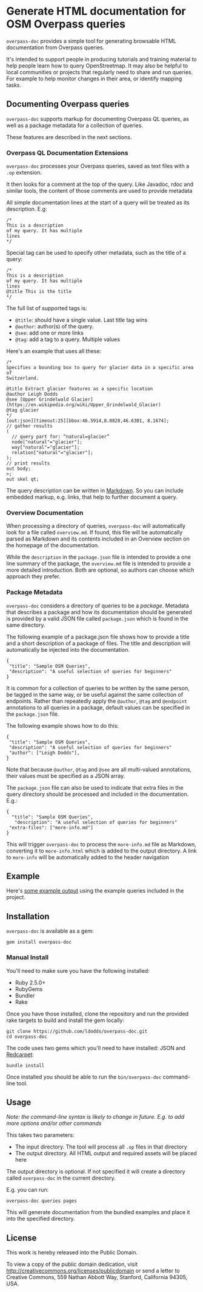 # Generate HTML documentation for OSM Overpass queries

`overpass-doc` provides a simple tool for generating browsable HTML documentation
from Overpass queries.

It's intended to support people in producing tutorials and training material
to help people learn how to query OpenStreetmap. It may also be helpful to local
communities or projects that regularly need to share and run queries. For example to
help monitor changes in their area, or identify mapping tasks.

## Documenting Overpass queries

`overpass-doc` supports markup for documenting Overpass QL queries, as well as a
package metadata for a collection of queries.

These features are described in the next sections.

### Overpass QL Documentation Extensions

`overpass-doc` processes your Overpass queries, saved as text files with a `.op` extension.

It then looks for a comment at the top of the query. Like Javadoc, rdoc and
similar tools, the content of those comments are used to provide metadata

All simple documentation lines at the start of a query will be treated as its description. E.g:

```
/*
This is a description
of my query. It has multiple
lines
*/
```

Special tag can be used to specify other metadata, such as the title of a query:

```
/*
This is a description
of my query. It has multiple
lines
@title This is the title
*/
```

The full list of supported tags is:

* `@title`: should have a single value. Last title tag wins
* `@author`: author(s) of the query.
* `@see`: add one or more links
* `@tag`: add a tag to a query. Multiple values

Here's an example that uses all these:

```
/*
Specifies a bounding box to query for glacier data in a specific area of
Switzerland.

@title Extract glacier features as a specific location
@author Leigh Dodds
@see [Upper Grindelwald Glacier](https://en.wikipedia.org/wiki/Upper_Grindelwald_Glacier)
@tag glacier
*/
[out:json][timeout:25][bbox:46.5914,8.0828,46.6301, 8.1674];
// gather results
(
  // query part for: “natural=glacier”
  node["natural"="glacier"];
  way["natural"="glacier"];
  relation["natural"="glacier"];
);
// print results
out body;
>;
out skel qt;
```

The query description can be written in [Markdown](http://daringfireball.net/projects/markdown/). So
you can include embedded markup, e.g. links, that help to further document a query.

### Overview Documentation

When processing a directory of queries, `overpass-doc` will automatically look for a file called
`overview.md`. If found, this file will be automatically parsed as Markdown and its contents included
in an Overview section on the homepage of the documentation.

While the `description` in the `package.json` file is intended to provide a one line summary of the
package, the `overview.md` file is intended to provide a more detailed introduction. Both are optional,
so authors can choose which approach they prefer.

### Package Metadata

`overpass-doc` considers a directory of queries to be a _package_. Metadata that describes a package
and how its documentation should be generated is provided by a valid JSON file called `package.json` which
is found in the same directory.

The following example of a package.json file shows how to provide a title and a short description
of a package of files. The title and description will automatically be injected into the documentation.

```
{
 "title": "Sample OSM Queries",
 "description": "A useful selection of queries for beginners"
}
```

It is common for a collection of queries to be written by the same person, be tagged in the same
way, or be useful against the same collection of endpoints. Rather than repeatedly apply the
`@author`, `@tag` and `@endpoint` annotations to all queries in a package, default values can be
specified in the `package.json` file.

The following example shows how to do this:

```
{
 "title": "Sample OSM Queries",
 "description": "A useful selection of queries for beginners"
 "author": ["Leigh Dodds"],
}
```

Note that because `@author`, `@tag` and `@see` are all multi-valued annotations, their values
must be specified as a JSON array.

The `package.json` file can also be used to indicate that extra files in the query directory should be
processed and included in the documentation. E.g.:

```
{
  "title": "Sample OSM Queries",
   "description": "A useful selection of queries for beginners"
 "extra-files": ["more-info.md"]
}
```

This will trigger `overpass-doc` to process the `more-info.md` file as Markdown, converting it to
`more-info.html` which is added to the output directory. A link to `more-info` will be automatically
added to the header navigation

## Example

Here's [some example output](https://ldodds.github.io/osm-queries/) using the example queries included in the project.

## Installation

`overpass-doc` is available as a gem:

	gem install overpass-doc

### Manual Install

You'll need to make sure you have the following installed:

* Ruby 2.5.0+
* RubyGems
* Bundler
* Rake

Once you have those installed, clone the repository and run the provided rake targets to build and install the gem
locally:

	git clone https://github.com/ldodds/overpass-doc.git
	cd overpass-doc

The code uses two gems which you'll need to have installed: JSON and [Redcarpet](https://github.com/vmg/redcarpet):

	bundle install

Once installed you should be able to run the `bin/overpass-doc` command-line tool.

## Usage

_Note: the command-line syntax is likely to change in future. E.g. to add more options and/or other commands_

This takes two parameters:

* The input directory. The tool will process all `.op` files in that directory
* The output directory. All HTML output and required assets will be placed here

The output directory is optional. If not specified it will create a directory called
`overpass-doc` in the current directory.

E.g. you can run:

	overpass-doc queries pages

This will generate documentation from the bundled examples and place it into the specified
directory.

## License

This work is hereby released into the Public Domain.

To view a copy of the public domain dedication, visit http://creativecommons.org/licenses/publicdomain or send a letter to Creative Commons, 559 Nathan Abbott Way, Stanford, California 94305, USA.
